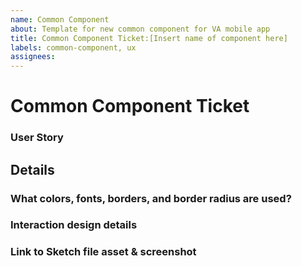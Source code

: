 ```yaml
---
name: Common Component
about: Template for new common component for VA mobile app
title: Common Component Ticket:[Insert name of component here]
labels: common-component, ux
assignees:
---
```


# Common Component Ticket
<!-- Goal of these tickets: Add new common components to the VA mobile app design system. -->

### User Story
<!-- As a team member, I want to create a common component for [what is the new common component?], which will appear throughout the app. -->

## Details
### What colors, fonts, borders, and border radius are used?
<!-- Describe the component's design so it can be implemented. -->

### Interaction design details
<!-- Does the component have different states? -->

### Link to Sketch file asset & screenshot
<!-- Link to live design in Sketch for inspection. -->
